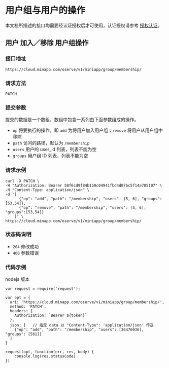 # 用户组与用户的操作

本文档所描述的接口均需要经认证授权后才可使用，认证授权请参考 [授权认证](./authentication.md)。

## 用户 加入／移除 用户组操作

### 接口地址

`https://cloud.minapp.com/oserve/v1/miniapp/group/membership/`

### 请求方法

`PATCH`

### 提交参数

提交的数据是一个数组，数组中包含一系列由下面参数组成的操作。

- `op` 将要执行的操作，即 `add` 为将用户加入用户组；`remove` 将用户从用户组中移除
- `path` 访问的路径，默认为 `/membership`
- `users` 用户的 user_id 列表，列表不能为空
- `groups` 用户组 ID 列表，列表不能为空

### 请求示例

```
curl -X PATCH \
-H "Authorization: Bearer 58f6cd9f84b1b0c04941fbd4d87bc5f14a785107" \
-H "Content-Type: application/json" \
-d '[
      {"op": "add", "path": "/membership", "users": [5, 6], "groups": [53,54]},
      {"op": "remove", "path": "/membership", "users": [5, 6], "groups":[53,54]}
    ]' \
https://cloud.minapp.com/oserve/v1/miniapp/group/membership/
```

### 状态码说明

- `204` 修改成功
- `400` 参数错误

### 代码示例

nodejs 版本

```
var request = require('request');

var opt = {
  uri: 'https://cloud.minapp.com/oserve/v1/miniapp/group/membership/',
  method: 'PATCH',
  headers: {
    Authorization: `Bearer ${token}`
  },
  json: [   // 指定 data 以 "Content-Type": 'application/json' 传送
    {"op": "add", "path": "/membership", "users": [36476036], "groups": [561]}
  ]
}

request(opt, function(err, res, body) {
    console.log(res.statusCode)
})
```  